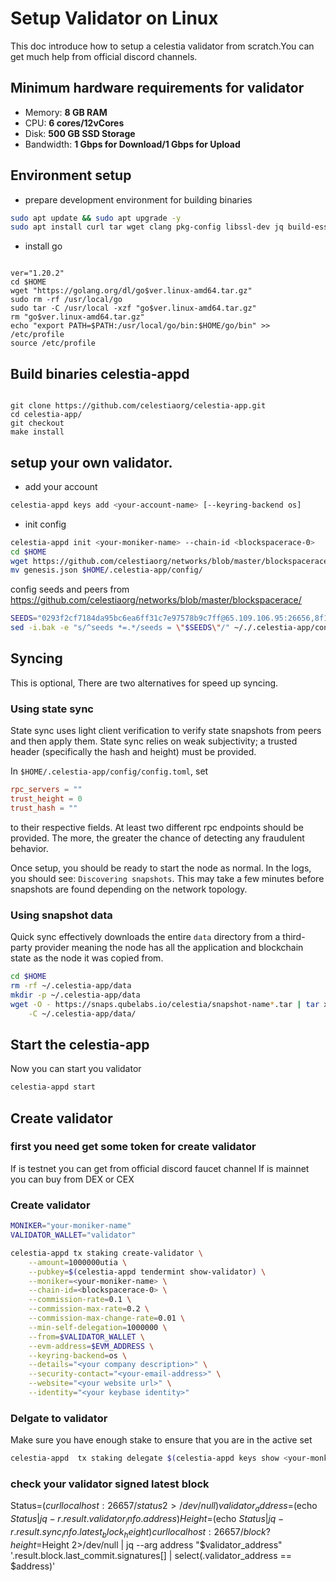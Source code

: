 # Setup Validator on Linux
This doc introduce how to setup a celestia validator from scratch.You can get much help from official discord channels.

## Minimum hardware requirements for validator

* Memory: **8 GB RAM**
* CPU: **6 cores/12vCores**
* Disk: **500 GB SSD Storage**
* Bandwidth: **1 Gbps for Download/1 Gbps for Upload**


## Environment setup
- prepare development environment for building binaries 
```sh
sudo apt update && sudo apt upgrade -y
sudo apt install curl tar wget clang pkg-config libssl-dev jq build-essential git make ncdu -y
```

- install go
<code>
ver="1.20.2" 
cd $HOME 
wget "https://golang.org/dl/go$ver.linux-amd64.tar.gz" 
sudo rm -rf /usr/local/go 
sudo tar -C /usr/local -xzf "go$ver.linux-amd64.tar.gz" 
rm "go$ver.linux-amd64.tar.gz" 
echo "export PATH=$PATH:/usr/local/go/bin:$HOME/go/bin" >> /etc/profile
source /etc/profile
</code>

## Build binaries celestia-appd
<code>
git clone https://github.com/celestiaorg/celestia-app.git 
cd celestia-app/ 
git checkout <v0.12.2>
make install
</code>

## setup your own validator.
- add your account
```sh
celestia-appd keys add <your-account-name> [--keyring-backend os]
```
- init config
```sh
celestia-appd init <your-moniker-name> --chain-id <blockspacerace-0>
cd $HOME
wget https://github.com/celestiaorg/networks/blob/master/blockspacerace/genesis.json
mv genesis.json $HOME/.celestia-app/config/
```
config seeds and peers from https://github.com/celestiaorg/networks/blob/master/blockspacerace/
```sh
SEEDS="0293f2cf7184da95bc6ea6ff31c7e97578b9c7ff@65.109.106.95:26656,8f14ec71e1d712c912c27485a169c2519628cfb6@celest-test-seed.theamsolutions.info:22256"
sed -i.bak -e "s/^seeds *=.*/seeds = \"$SEEDS\"/" ~/./.celestia-app/config/config.toml
```

## Syncing
This is optional, 
There are two alternatives for speed up syncing.

### Using state sync

State sync uses light client verification to verify state snapshots from peers
and then apply them. State sync relies on weak subjectivity; a trusted header
(specifically the hash and height) must be provided. 

In `$HOME/.celestia-app/config/config.toml`, set

```toml
rpc_servers = ""
trust_height = 0
trust_hash = ""
```

to their respective fields. At least two different rpc endpoints should be provided.
The more, the greater the chance of detecting any fraudulent behavior.

Once setup, you should be ready to start the node as normal. In the logs, you should
see: `Discovering snapshots`. This may take a few minutes before snapshots are found
depending on the network topology.

### Using snapshot data

Quick sync effectively downloads the entire `data` directory from a third-party provider
meaning the node has all the application and blockchain state as the node it was
copied from.


```sh
cd $HOME
rm -rf ~/.celestia-app/data
mkdir -p ~/.celestia-app/data
wget -O - https://snaps.qubelabs.io/celestia/snapshot-name*.tar | tar xf - \
    -C ~/.celestia-app/data/
```

## Start the celestia-app
Now you can start you validator
```sh
celestia-appd start
```

## Create validator
### first you need get some token for create validator
If is testnet you can get from official discord faucet channel
If is mainnet you can buy from DEX or CEX

### Create validator
```sh
MONIKER="your-moniker-name"
VALIDATOR_WALLET="validator"

celestia-appd tx staking create-validator \
    --amount=1000000utia \
    --pubkey=$(celestia-appd tendermint show-validator) \
    --moniker=<your-moniker-name> \
    --chain-id=<blockspacerace-0> \
    --commission-rate=0.1 \
    --commission-max-rate=0.2 \
    --commission-max-change-rate=0.01 \
    --min-self-delegation=1000000 \
    --from=$VALIDATOR_WALLET \
    --evm-address=$EVM_ADDRESS \
    --keyring-backend=os \
	--details="<your company description>" \
	--security-contact="<your-email-address>" \
	--website="<your website url>" \
	--identity="<your keybase identity>"	
```

### Delgate to validator
Make sure you have enough stake to ensure that you are in the active set
```sh
celestia-appd  tx staking delegate $(celestia-appd keys show <your-monkier-name> --bech=val --keyring-backend=os) <1000000000>utia --from stakingcabin  --fees 2000utia --chain-id blockspacerace-0 --keyring-backend=os
```

### check your validator signed latest block
Status=$(curl localhost:26657/status 2>/dev/null)
validator_address=$(echo $Status |  jq -r .result.validator_info.address)
Height=$(echo $Status | jq -r  .result.sync_info.latest_block_height)
curl localhost:26657/block?height=$Height 2>/dev/null | jq --arg address "$validator_address" '.result.block.last_commit.signatures[] | select(.validator_address == $address)'

